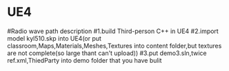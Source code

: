 # UE4
#Radio wave path description
#1.build Third-person C++ in UE4
#2.import model kyl510.skp into UE4(or put classroom,Maps,Materials,Meshes,Textures into content folder,but textures are not complete(so large thant can't upload))
#3.put demo3.sln,twice ref.xml,ThiedParty into demo folder that you have bulit
